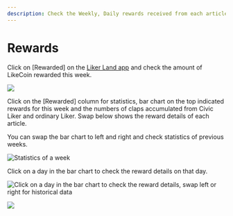 ```yaml
---
description: Check the Weekly, Daily rewards received from each articles
---
```


# Rewards

Click on \[Rewarded] on the [Liker Land app](https://liker.land/getapp) and check the amount of LikeCoin rewarded this week.

![](<../../../.gitbook/assets/rewards-en (2).png>)

Click on the \[Rewarded] column for statistics, bar chart on the top indicated rewards for this week and the numbers of claps accumulated from Civic Liker and ordinary Liker. Swap below shows the reward details of each article.

You can swap the bar chart to left and right and check statistics of previous weeks.

![Statistics of a week](https://gblobscdn.gitbook.com/assets%2F-LL4mdaVjNgL6A1--PV0%2F-M7\_Gq-kkgSt-axtaE7\_%2F-M7\_KN-PUfRLLaLQmlXL%2FIMG\_0669.PNG?alt=media\&token=752affc8-1590-48f5-b3e1-1a1028964baa)

Click on a day in the bar chart to check the reward details on that day.

![Click on a day in the bar chart to check the reward details, swap left or right for historical data](https://gblobscdn.gitbook.com/assets%2F-LL4mdaVjNgL6A1--PV0%2F-M7\_Gq-kkgSt-axtaE7\_%2F-M7\_L7YTCvCIBoPgj9z5%2FIMG\_0670.PNG?alt=media\&token=bb1fce7e-d9de-473b-8e7f-c7c7826ec107)

![](../../../.gitbook/assets/check-rewarded.gif)
